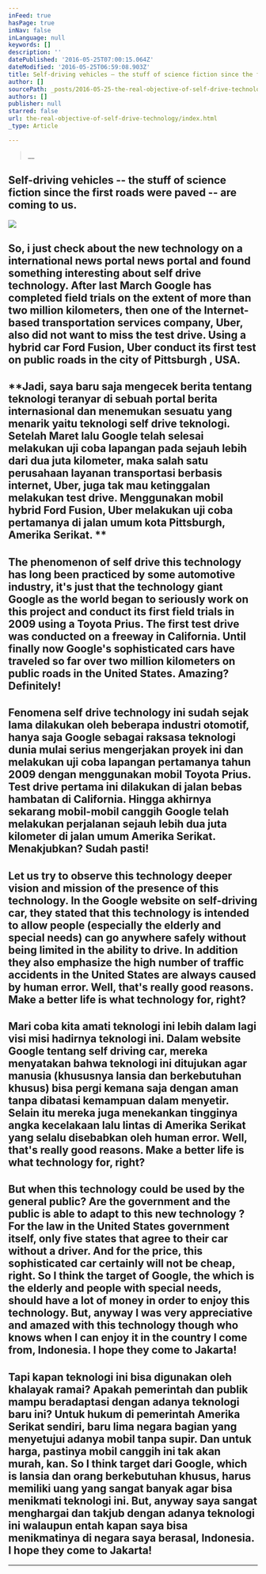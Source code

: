 ```yaml
---
inFeed: true
hasPage: true
inNav: false
inLanguage: null
keywords: []
description: ''
datePublished: '2016-05-25T07:00:15.064Z'
dateModified: '2016-05-25T06:59:08.903Z'
title: Self-driving vehicles – the stuff of science fiction since the first roads were paved – are coming to us.
author: []
sourcePath: _posts/2016-05-25-the-real-objective-of-self-drive-technology.md
authors: []
publisher: null
starred: false
url: the-real-objective-of-self-drive-technology/index.html
_type: Article

---
```

> __

## Self-driving vehicles -- the stuff of science fiction since the first roads were paved -- are coming to us.
![](https://the-grid-user-content.s3-us-west-2.amazonaws.com/64249b96-36bf-4a5a-a971-2c68e07d8d70.jpg)

## **So, i just check about the new technology on a international news portal news portal and found something interesting about self drive technology. After last March Google has completed field trials on the extent of more than two million kilometers, then one of the Internet-based transportation services company, Uber, also did not want to miss the test drive. Using a hybrid car Ford Fusion, Uber conduct its first test on public roads in the city of Pittsburgh , USA.**

## **Jadi, saya baru saja mengecek berita tentang teknologi teranyar di sebuah portal berita internasional dan menemukan sesuatu yang menarik yaitu teknologi self drive teknologi. Setelah Maret lalu Google telah selesai melakukan uji coba lapangan pada sejauh lebih dari dua juta kilometer, maka salah satu perusahaan layanan transportasi berbasis internet, Uber, juga tak mau ketinggalan melakukan test drive. Menggunakan mobil hybrid Ford Fusion, Uber melakukan uji coba pertamanya di jalan umum kota Pittsburgh, Amerika Serikat. **

## **The phenomenon of self drive this technology has long been practiced by some automotive industry, it's just that the technology giant Google as the world began to seriously work on this project and conduct its first field trials in 2009 using a Toyota Prius. The first test drive was conducted on a freeway in California. Until finally now Google's sophisticated cars have traveled so far over two million kilometers on public roads in the United States. Amazing? Definitely!**

## **Fenomena self drive technology ini sudah sejak lama dilakukan oleh beberapa industri otomotif, hanya saja Google sebagai raksasa teknologi dunia mulai serius mengerjakan proyek ini dan melakukan uji coba lapangan pertamanya tahun 2009 dengan menggunakan mobil Toyota Prius. Test drive pertama ini dilakukan di jalan bebas hambatan di California. Hingga akhirnya sekarang mobil-mobil canggih Google telah melakukan perjalanan sejauh lebih dua juta kilometer di jalan umum Amerika Serikat. Menakjubkan? Sudah pasti!**

## **Let us try to observe this technology deeper vision and mission of the presence of this technology. In the Google website on self-driving car, they stated that this technology is intended to allow people (especially the elderly and special needs) can go anywhere safely without being limited in the ability to drive. In addition they also emphasize the high number of traffic accidents in the United States are always caused by human error. Well, that's really good reasons. Make a better life is what technology for, right?**

## **Mari coba kita amati teknologi ini lebih dalam lagi visi misi hadirnya teknologi ini. Dalam website Google tentang self driving car, mereka menyatakan bahwa teknologi ini ditujukan agar manusia (khususnya lansia dan berkebutuhan khusus) bisa pergi kemana saja dengan aman tanpa dibatasi kemampuan dalam menyetir. Selain itu mereka juga menekankan tingginya angka kecelakaan lalu lintas di Amerika Serikat yang selalu disebabkan oleh human error. Well, that's really good reasons. Make a better life is what technology for, right?**

## **But when this technology could be used by the general public? Are the government and the public is able to adapt to this new technology ? For the law in the United States government itself, only five states that agree to their car without a driver. And for the price, this sophisticated car certainly will not be cheap, right. So I think the target of Google, the which is the elderly and people with special needs, should have a lot of money in order to enjoy this technology. But, anyway I was very appreciative and amazed with this technology though who knows when I can enjoy it in the country I come from, Indonesia. I hope they come to Jakarta!**

## **Tapi kapan teknologi ini bisa digunakan oleh khalayak ramai? Apakah pemerintah dan publik mampu beradaptasi dengan adanya teknologi baru ini? Untuk hukum di pemerintah Amerika Serikat sendiri, baru lima negara bagian yang menyetujui adanya mobil tanpa supir. Dan untuk harga, pastinya mobil canggih ini tak akan murah, kan. So I think target dari Google, which is lansia dan orang berkebutuhan khusus, harus memiliki uang yang sangat banyak agar bisa menikmati teknologi ini. But, anyway saya sangat menghargai dan takjub dengan adanya teknologi ini walaupun entah kapan saya bisa menikmatinya di negara saya berasal, Indonesia. I hope they come to Jakarta!**

****